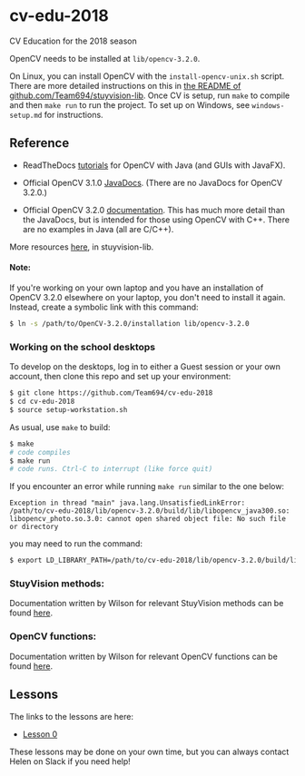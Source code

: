 # cv-edu-2018

CV Education for the 2018 season

OpenCV needs to be installed at `lib/opencv-3.2.0`.

On Linux, you can install OpenCV with the
`install-opencv-unix.sh` script.  There are more detailed
instructions on this in [the README of
github.com/Team694/stuyvision-lib](https://github.com/Team694/stuyvision-lib#installing-opencv-on-your-machine).
Once CV is setup, run `make` to compile and then `make run` to run the project.
To set up on Windows, see `windows-setup.md` for instructions.

## Reference

- ReadTheDocs [tutorials](http://opencv-java-tutorials.readthedocs.io/en/latest/02-first-java-application-with-opencv.html)
  for OpenCV with Java (and GUIs with JavaFX).

- Official OpenCV 3.1.0 [JavaDocs](http://docs.opencv.org/java/3.1.0/). (There are no JavaDocs for OpenCV 3.2.0.)

- Official OpenCV 3.2.0 [documentation](http://docs.opencv.org/3.2.0/). This has
  much more detail than the JavaDocs, but is intended for
  those using OpenCV with C++. There are no examples in Java
 (all are C/C++).

More resources
[here](https://github.com/Team694/stuyvision-lib#other-cv-resources), in
stuyvision-lib.

#### Note:

If you're working on your own laptop and you have an installation of OpenCV 3.2.0 elsewhere on your laptop, you don't need to install it again. Instead, create a symbolic link with this command:

```bash
$ ln -s /path/to/OpenCV-3.2.0/installation lib/opencv-3.2.0
```

### Working on the school desktops

To develop on the desktops, log in to either a Guest session or your own
account, then clone this repo and set up your environment:

```bash
$ git clone https://github.com/Team694/cv-edu-2018
$ cd cv-edu-2018
$ source setup-workstation.sh
```

As usual, use `make` to build:

```bash
$ make
# code compiles
$ make run
# code runs. Ctrl-C to interrupt (like force quit)
```

If you encounter an error while running `make run` similar to the one below:

```
Exception in thread "main" java.lang.UnsatisfiedLinkError: /path/to/cv-edu-2018/lib/opencv-3.2.0/build/lib/libopencv_java300.so: libopencv_photo.so.3.0: cannot open shared object file: No such file or directory
```

you may need to run the command:

```bash
$ export LD_LIBRARY_PATH=/path/to/cv-edu-2018/lib/opencv-3.2.0/build/lib/
```

### StuyVision methods:

Documentation written by Wilson for relevant StuyVision methods can be found [here](stuyvision-docs.md).

### OpenCV functions:

Documentation written by Wilson for relevant OpenCV functions can be found [here](opencv-docs.md).

## Lessons

The links to the lessons are here:

* [Lesson 0](lessons/lesson-0.md)

These lessons may be done on your own time, but you can always contact Helen on Slack if you need help!
